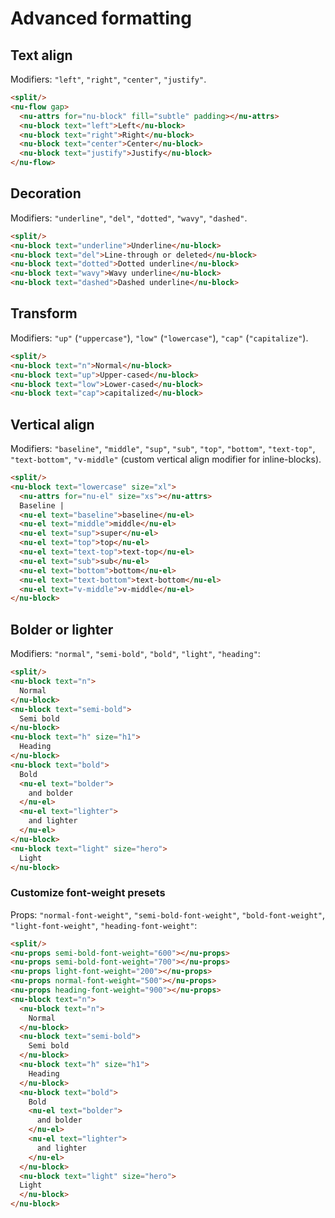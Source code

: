 # Advanced formatting

## Text align

Modifiers: `"left"`, `"right"`, `"center"`, `"justify"`.

```html
<split/>
<nu-flow gap>
  <nu-attrs for="nu-block" fill="subtle" padding></nu-attrs>
  <nu-block text="left">Left</nu-block>
  <nu-block text="right">Right</nu-block>
  <nu-block text="center">Center</nu-block>
  <nu-block text="justify">Justify</nu-block>
</nu-flow>
```

## Decoration

Modifiers: `"underline"`, `"del"`, `"dotted"`, `"wavy"`, `"dashed"`.

```html
<split/>
<nu-block text="underline">Underline</nu-block>
<nu-block text="del">Line-through or deleted</nu-block>
<nu-block text="dotted">Dotted underline</nu-block>
<nu-block text="wavy">Wavy underline</nu-block>
<nu-block text="dashed">Dashed underline</nu-block>
```

## Transform

Modifiers: `"up"` (`"uppercase"`), `"low"` (`"lowercase"`), `"cap"` (`"capitalize"`).

```html
<split/>
<nu-block text="n">Normal</nu-block>
<nu-block text="up">Upper-cased</nu-block>
<nu-block text="low">Lower-cased</nu-block>
<nu-block text="cap">capitalized</nu-block>
```

## Vertical align

Modifiers: `"baseline"`, `"middle"`, `"sup"`, `"sub"`, `"top"`, `"bottom"`, `"text-top"`, `"text-bottom"`, `"v-middle"` (custom vertical align modifier for inline-blocks).

```html
<split/>
<nu-block text="lowercase" size="xl">
  <nu-attrs for="nu-el" size="xs"></nu-attrs>
  Baseline |
  <nu-el text="baseline">baseline</nu-el>
  <nu-el text="middle">middle</nu-el>
  <nu-el text="sup">super</nu-el>
  <nu-el text="top">top</nu-el>
  <nu-el text="text-top">text-top</nu-el>
  <nu-el text="sub">sub</nu-el>
  <nu-el text="bottom">bottom</nu-el>
  <nu-el text="text-bottom">text-bottom</nu-el>
  <nu-el text="v-middle">v-middle</nu-el>
</nu-block>
```

## Bolder or lighter

Modifiers: `"normal"`, `"semi-bold"`, `"bold"`, `"light"`, `"heading"`:

```html
<split/>
<nu-block text="n">
  Normal
</nu-block>
<nu-block text="semi-bold">
  Semi bold
</nu-block>
<nu-block text="h" size="h1">
  Heading
</nu-block>
<nu-block text="bold">
  Bold
  <nu-el text="bolder">
    and bolder
  </nu-el>
  <nu-el text="lighter">
    and lighter
  </nu-el>
</nu-block>
<nu-block text="light" size="hero">
  Light
</nu-block>
```

### Customize font-weight presets

Props: `"normal-font-weight"`, `"semi-bold-font-weight"`, `"bold-font-weight"`, `"light-font-weight"`, `"heading-font-weight"`:

```html
<split/>
<nu-props semi-bold-font-weight="600"></nu-props>
<nu-props semi-bold-font-weight="700"></nu-props>
<nu-props light-font-weight="200"></nu-props>
<nu-props normal-font-weight="500"></nu-props>
<nu-props heading-font-weight="900"></nu-props>
<nu-block text="n">
  <nu-block text="n">
    Normal
  </nu-block>
  <nu-block text="semi-bold">
    Semi bold
  </nu-block>
  <nu-block text="h" size="h1">
    Heading
  </nu-block>
  <nu-block text="bold">
    Bold
    <nu-el text="bolder">
      and bolder
    </nu-el>
    <nu-el text="lighter">
      and lighter
    </nu-el>
  </nu-block>
  <nu-block text="light" size="hero">
  Light
  </nu-block>
</nu-block>
```
